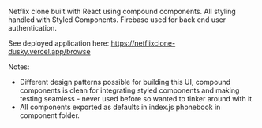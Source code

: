Netflix clone built with React using compound components. All styling handled with Styled Components. Firebase used for back end user authentication. 

See deployed application here: https://netflixclone-dusky.vercel.app/browse

Notes:
- Different design patterns possible for building this UI, compound components is clean for integrating styled components and making testing seamless - never used before so wanted to tinker around with it. 
- All components exported as defaults in index.js phonebook in component folder. 


